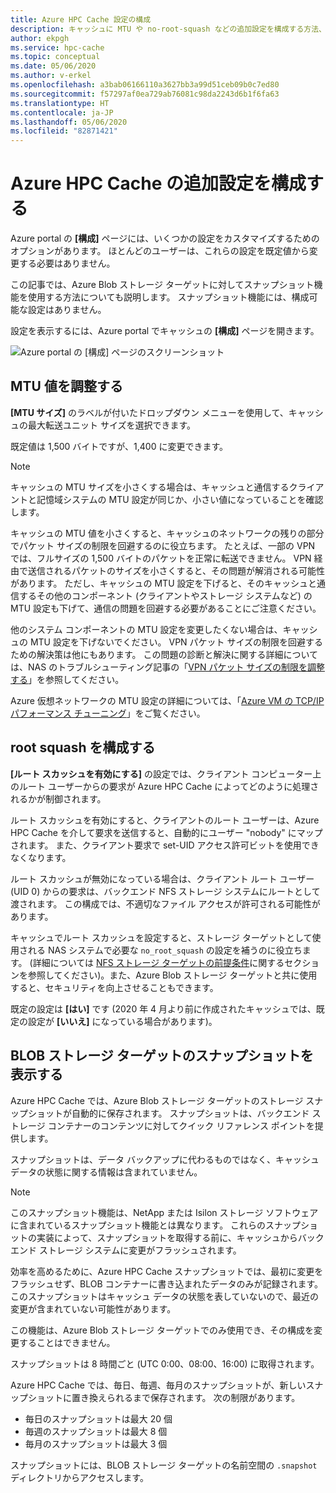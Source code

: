 ```yaml
---
title: Azure HPC Cache 設定の構成
description: キャッシュに MTU や no-root-squash などの追加設定を構成する方法、および Azure Blob ストレージ ターゲットから高速スナップショットにアクセスする方法について説明します。
author: ekpgh
ms.service: hpc-cache
ms.topic: conceptual
ms.date: 05/06/2020
ms.author: v-erkel
ms.openlocfilehash: a3bab06166110a3627bb3a99d51ceb09b0c7ed80
ms.sourcegitcommit: f57297af0ea729ab76081c98da2243d6b1f6fa63
ms.translationtype: HT
ms.contentlocale: ja-JP
ms.lasthandoff: 05/06/2020
ms.locfileid: "82871421"
---
```

# <a name="configure-additional-azure-hpc-cache-settings"></a>Azure HPC Cache の追加設定を構成する

Azure portal の **[構成]** ページには、いくつかの設定をカスタマイズするためのオプションがあります。 ほとんどのユーザーは、これらの設定を既定値から変更する必要はありません。

この記事では、Azure Blob ストレージ ターゲットに対してスナップショット機能を使用する方法についても説明します。 スナップショット機能には、構成可能な設定はありません。

設定を表示するには、Azure portal でキャッシュの **[構成]** ページを開きます。

![Azure portal の [構成] ページのスクリーンショット](media/configuration.png)

## <a name="adjust-mtu-value"></a>MTU 値を調整する
<!-- linked from troubleshoot-nas article -->

**[MTU サイズ]** のラベルが付いたドロップダウン メニューを使用して、キャッシュの最大転送ユニット サイズを選択できます。

既定値は 1,500 バイトですが、1,400 に変更できます。

> [!NOTE]
> キャッシュの MTU サイズを小さくする場合は、キャッシュと通信するクライアントと記憶域システムの MTU 設定が同じか、小さい値になっていることを確認します。

キャッシュの MTU 値を小さくすると、キャッシュのネットワークの残りの部分でパケット サイズの制限を回避するのに役立ちます。 たとえば、一部の VPN では、フルサイズの 1,500 バイトのパケットを正常に転送できません。 VPN 経由で送信されるパケットのサイズを小さくすると、その問題が解消される可能性があります。 ただし、キャッシュの MTU 設定を下げると、そのキャッシュと通信するその他のコンポーネント (クライアントやストレージ システムなど) の MTU 設定も下げて、通信の問題を回避する必要があることにご注意ください。

他のシステム コンポーネントの MTU 設定を変更したくない場合は、キャッシュの MTU 設定を下げないでください。 VPN パケット サイズの制限を回避するための解決策は他にもあります。 この問題の診断と解決に関する詳細については、NAS のトラブルシューティング記事の「[VPN パケット サイズの制限を調整する](troubleshoot-nas.md#adjust-vpn-packet-size-restrictions)」を参照してください。

Azure 仮想ネットワークの MTU 設定の詳細については、「[Azure VM の TCP/IP パフォーマンス チューニング](../virtual-network/virtual-network-tcpip-performance-tuning.md)」をご覧ください。

## <a name="configure-root-squash"></a>root squash を構成する
<!-- linked from troubleshoot -->

**[ルート スカッシュを有効にする]** の設定では、クライアント コンピューター上のルート ユーザーからの要求が Azure HPC Cache によってどのように処理されるかが制御されます。

ルート スカッシュを有効にすると、クライアントのルート ユーザーは、Azure HPC Cache を介して要求を送信すると、自動的にユーザー "nobody" にマップされます。 また、クライアント要求で set-UID アクセス許可ビットを使用できなくなります。

ルート スカッシュが無効になっている場合は、クライアント ルート ユーザー (UID 0) からの要求は、バックエンド NFS ストレージ システムにルートとして渡されます。 この構成では、不適切なファイル アクセスが許可される可能性があります。

キャッシュでルート スカッシュを設定すると、ストレージ ターゲットとして使用される NAS システムで必要な ``no_root_squash`` の設定を補うのに役立ちます。 (詳細については [NFS ストレージ ターゲットの前提条件](hpc-cache-prereqs.md#nfs-storage-requirements)に関するセクションを参照してください)。また、Azure Blob ストレージ ターゲットと共に使用すると、セキュリティを向上させることもできます。

既定の設定は **[はい]** です (2020 年 4 月より前に作成されたキャッシュでは、既定の設定が **[いいえ]** になっている場合があります)。

## <a name="view-snapshots-for-blob-storage-targets"></a>BLOB ストレージ ターゲットのスナップショットを表示する

Azure HPC Cache では、Azure Blob ストレージ ターゲットのストレージ スナップショットが自動的に保存されます。 スナップショットは、バックエンド ストレージ コンテナーのコンテンツに対してクイック リファレンス ポイントを提供します。

スナップショットは、データ バックアップに代わるものではなく、キャッシュ データの状態に関する情報は含まれていません。

> [!NOTE]
> このスナップショット機能は、NetApp または Isilon ストレージ ソフトウェアに含まれているスナップショット機能とは異なります。 これらのスナップショットの実装によって、スナップショットを取得する前に、キャッシュからバックエンド ストレージ システムに変更がフラッシュされます。
>
> 効率を高めるために、Azure HPC Cache スナップショットでは、最初に変更をフラッシュせず、BLOB コンテナーに書き込まれたデータのみが記録されます。 このスナップショットはキャッシュ データの状態を表していないので、最近の変更が含まれていない可能性があります。

この機能は、Azure Blob ストレージ ターゲットでのみ使用でき、その構成を変更することはできません。

スナップショットは 8 時間ごと (UTC 0:00、08:00、16:00) に取得されます。

Azure HPC Cache では、毎日、毎週、毎月のスナップショットが、新しいスナップショットに置き換えられるまで保存されます。 次の制限があります。

* 毎日のスナップショットは最大 20 個
* 毎週のスナップショットは最大 8 個
* 毎月のスナップショットは最大 3 個

スナップショットには、BLOB ストレージ ターゲットの名前空間の `.snapshot` ディレクトリからアクセスします。
